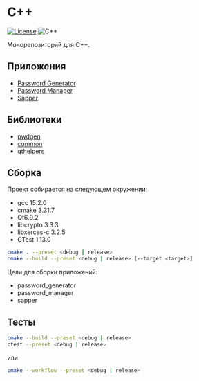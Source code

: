 # C++

[![License](https://www.panteleyev.org/badges/license-bsd-2.svg)](LICENSE)
![C++](https://www.panteleyev.org/badges/cpp-20.svg)

Монорепозиторий для C++.

## Приложения

+ [Password Generator](./apps/password_generator)
+ [Password Manager](./apps/password_manager)
+ [Sapper](./apps/sapper)

## Библиотеки

+ [pwdgen](./libs/pwdgen)
+ [common](./libs/common)
+ [qthelpers](./libs/qthelpers)

## Сборка

Проект собирается на следующем окружении:
* gcc 15.2.0
* cmake 3.31.7
* Qt6.9.2
* libcrypto 3.3.3
* libxerces-c 3.2.5
* GTest 1.13.0

```sh
cmake . --preset <debug | release>
cmake --build --preset <debug | release> [--target <target>]
```

Цели для сборки приложений:
* password_generator
* password_manager
* sapper

## Тесты

```sh
cmake --build --preset <debug | release>
ctest --preset <debug | release>
```

или


```sh
cmake --workflow --preset <debug | release>
```
